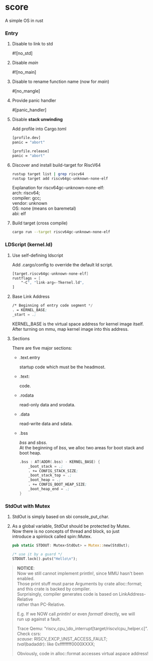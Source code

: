 # score
A simple OS in rust

### Entry

1. Disable to link to std

    #![no_std]

2. Disable _main_

    #![no_main]

3. Disable to rename function name (now for _main_)

    #[no_mangle]

4. Provide panic handler

    #[panic_handler]

5. Disable **stack unwinding**

    Add profile into Cargo.toml
    ```sh
    [profile.dev]
    panic = "abort"

    [profile.release]
    panic = "abort"
    ```

6. Discover and install build-target for RiscV64
    ```sh
    rustup target list | grep riscv64  
    rustup target add riscv64gc-unknown-none-elf
    ```

    Explanation for riscv64gc-unknown-none-elf:  
    arch: riscv64;  
    compiler: gcc;  
    vendor: unknown  
    OS: none (means on baremetal)  
    abi: elf

7. Build target (cross compile)
    ```sh
    cargo run --target riscv64gc-unknown-none-elf
    ```

### LDScript (kernel.ld)

1. Use self-defining ldscript

    Add .cargo/config to override the default ld script.
    ```asm
    [target.riscv64gc-unknown-none-elf]
    rustflags = [
        "-C", "link-arg=-Tkernel.ld",
    ]
    ```

2. Base Link Address
    ```asm
    /* Beginning of entry code segment */
    . = KERNEL_BASE;
    _start = .;

    ```

    KERNEL_BASE is the virtual space address for kernel image itself.  
    After turning on mmu, map kernel image into this address.  

3. Sections

    There are five major sections:
    - .text.entry

        startup code which must be the headmost.

    - .text:

        code.

    - .rodata

        read-only data and srodata.

    - .data

        read-write data and sdata.

    - .bss

        _bss_ and _sbss_.  
        At the beginning of _bss_, we alloc two areas for boot stack and  
        boot heap.
        ```asm
        .bss : AT(ADDR(.bss) - KERNEL_BASE) {
            _boot_stack = .;
            . += CONFIG_STACK_SIZE;
            _boot_stack_top = .;
            _boot_heap = .;
            . += CONFIG_BOOT_HEAP_SIZE;
            _boot_heap_end = .;
        }
        ```

### StdOut with Mutex

1. StdOut is simply based on sbi console_put_char.

2. As a global variable, StdOut should be protected by Mutex.  
Now there is no concepts of thread and block, so just  
introduce a spinlock called spin::Mutex.

    ```RUST
    pub static STDOUT: Mutex<StdOut> = Mutex::new(StdOut);

    /* use it by a guard */
    STDOUT.lock().puts("Hello\n");
    ```

> __NOTICE__:  
> Now we still cannot implement println!, since MMU hasn't been enabled.  
> Those print stuff must parse Arguments by crate alloc::format;  
> and this crate is backed by compiler.  
> Surprisingly, compiler generates code is based on LinkAddress-Relative  
> rather than PC-Relative.  
>
> E.g. If we NOW call _println!_ or even _format!_ directly, we will  
> run up against a fault.  
>
> Trace Qemu: "riscv\_cpu\_\do\_interrupt[target/riscv/cpu\_helper.c]".  
> Check csrs:  
>   _scause_: RISCV\_EXCP_\INST\_ACCESS\_FAULT;  
>   _tval_(badaddr): like 0xffffffff0000XXXX;  
>
> Obviously, code in alloc::format accesses virtual aspace address!
